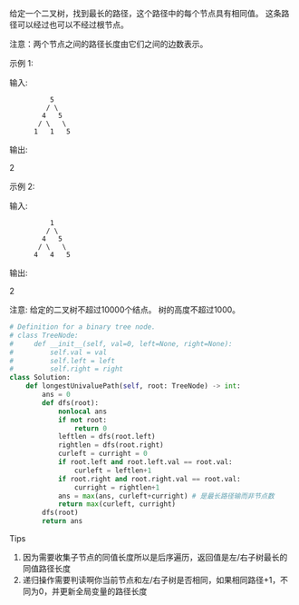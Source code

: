 给定一个二叉树，找到最长的路径，这个路径中的每个节点具有相同值。 这条路径可以经过也可以不经过根节点。

注意：两个节点之间的路径长度由它们之间的边数表示。

示例 1:

输入:

              5
             / \
            4   5
           / \   \
          1   1   5

输出:

2

示例 2:

输入:

              1
             / \
            4   5
           / \   \
          4   4   5

输出:

2

注意: 给定的二叉树不超过10000个结点。 树的高度不超过1000。



```python
# Definition for a binary tree node.
# class TreeNode:
#     def __init__(self, val=0, left=None, right=None):
#         self.val = val
#         self.left = left
#         self.right = right
class Solution:
    def longestUnivaluePath(self, root: TreeNode) -> int:
        ans = 0 
        def dfs(root):
            nonlocal ans 
            if not root:
                return 0 
            leftlen = dfs(root.left)
            rightlen = dfs(root.right)
            curleft = curright = 0 
            if root.left and root.left.val == root.val:
                curleft = leftlen+1
            if root.right and root.right.val == root.val:
                curright = rightlen+1
            ans = max(ans, curleft+curright) # 是最长路径输而非节点数
            return max(curleft, curright)
        dfs(root)
        return ans 
```



Tips

1. 因为需要收集子节点的同值长度所以是后序遍历，返回值是左/右子树最长的同值路径长度
2. 递归操作需要判读啊你当前节点和左/右子树是否相同，如果相同路径+1，不同为0，并更新全局变量的路径长度